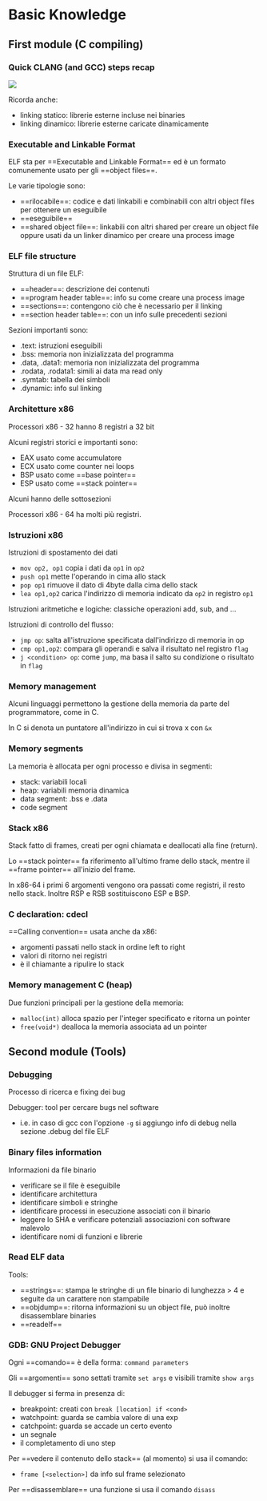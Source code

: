 # Basic Knowledge

## First module (C compiling)

### Quick CLANG (and GCC) steps recap

![](./static/Clang_compiling.png)

Ricorda anche:
- linking statico: librerie esterne incluse nei binaries
- linking dinamico: librerie esterne caricate dinamicamente

### Executable and Linkable Format

ELF sta per ==Executable and Linkable Format== ed è un 
formato comunemente usato per gli ==object files==.

Le varie tipologie sono:
- ==rilocabile==: codice e dati linkabili e combinabili con altri object files per ottenere un eseguibile
- ==eseguibile==
- ==shared object file==: linkabili con altri shared per creare un object file oppure usati da un linker dinamico per creare una process image

### ELF file structure

Struttura di un file ELF: 
- ==header==: descrizione dei contenuti
- ==program header table==: info su come creare una process image
- ==sections==: contengono ciò che è necessario per il linking
- ==section header table==: con un info sulle precedenti sezioni

Sezioni importanti sono:
- .text: istruzioni eseguibili
- .bss: memoria non inizializzata del programma
- .data, .data1: memoria non inizializzata del programma
- .rodata, .rodata1: simili ai data ma read only
- .symtab: tabella dei simboli
- .dynamic: info sul linking

### Architetture x86

Processori x86 - 32 hanno 8 registri a 32 bit 

Alcuni registri storici e importanti sono:
- EAX usato come accumulatore
- ECX usato come counter nei loops
- BSP usato come ==base pointer==
- ESP usato come ==stack pointer==

Alcuni hanno delle sottosezioni

Processori x86 - 64 ha molti più registri.

### Istruzioni x86 

Istruzioni di spostamento dei dati
- `mov op2, op1` copia i dati da `op1` in `op2`
- `push op1` mette l'operando in cima allo stack
- `pop op1` rimuove il dato di 4byte dalla cima dello stack 
- `lea op1,op2` carica l'indirizzo di memoria indicato da `op2` in registro `op1` 

Istruzioni aritmetiche e logiche: classiche operazioni add, sub, and $\ldots$

Istruzioni di controllo del flusso:
- `jmp op`: salta all'istruzione specificata dall'indirizzo di memoria in op
- `cmp op1,op2`: compara gli operandi e salva il risultato nel registro `flag`
- `j <condition> op`: come `jump`, ma basa il salto su condizione o risultato in `flag`

### Memory management

Alcuni linguaggi permettono la gestione della memoria da parte del programmatore, come in C.

In C si denota un puntatore all'indirizzo in cui si trova x con `&x`

### Memory segments

La memoria è allocata per ogni processo e divisa in segmenti:
- stack: variabili locali
- heap: variabili memoria dinamica
- data segment: .bss e .data
- code segment

### Stack x86

Stack fatto di frames, creati per ogni chiamata e deallocati alla fine (return).

Lo ==stack pointer== fa riferimento all'ultimo frame dello stack, mentre il ==frame pointer== all'inizio
del frame.

In x86-64 i primi 6 argomenti vengono ora passati come registri, il resto nello stack.
Inoltre RSP e RSB sostituiscono ESP e BSP.

### C declaration: cdecl

==Calling convention== usata anche da x86:
- argomenti passati nello stack in ordine left to right
- valori di ritorno nei registri
- è il chiamante a ripulire lo stack

### Memory management C (heap)

Due funzioni principali per la gestione della memoria:
- `malloc(int)` alloca spazio per l'integer specificato e ritorna un pointer
- `free(void*)` dealloca la memoria associata ad un pointer

## Second module (Tools)

### Debugging
 
Processo di ricerca e fixing dei bug

Debugger: tool per cercare bugs nel software
- i.e. in caso di gcc con l'opzione `-g` si aggiungo info di debug nella sezione .debug del file ELF

### Binary files information

Informazioni da file binario
- verificare se il file è eseguibile 
- identificare architettura
- identificare simboli e stringhe
- identificare processi in esecuzione associati con il binario
- leggere lo SHA e verificare potenziali associazioni con software malevolo
- identificare nomi di funzioni e librerie

### Read ELF data

Tools:
- ==strings==: stampa le stringhe di un file binario di lunghezza > 4 e seguite da un carattere non stampabile
- ==objdump==: ritorna informazioni su un object file,  può inoltre disassemblare binaries
- ==readelf==

### GDB: GNU Project Debugger

Ogni ==comando== è della forma: `command parameters`

Gli ==argomenti== sono settati tramite `set args` e visibili tramite `show args`

Il debugger si ferma in presenza di:
- breakpoint: creati con `break [location] if <cond>`
- watchpoint: guarda se cambia valore di una exp
- catchpoint: guarda se accade un certo evento
- un segnale
- il completamento di uno step

Per ==vedere il contenuto dello stack== (al momento) si usa il comando:
- `frame [<selection>]` da info sul frame selezionato 

Per ==disassemblare== una funzione si usa il comando `disass`